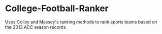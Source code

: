 # College-Football-Ranker
Uses Colley and Massey's ranking methods to rank sports teams based on the 2013 ACC season records.
